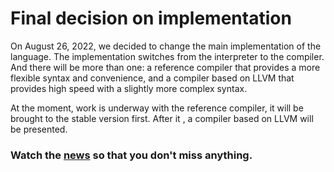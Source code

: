<!--
Copyright 2022 Kwazar Lang Devs

Licensed under the Apache License, Version 2.0 (the "License");
you may not use this file except in compliance with the License.
You may obtain a copy of the License at

http://www.apache.org/licenses/LICENSE-2.0

Unless required by applicable law or agreed to in writing, software
distributed under the License is distributed on an "AS IS" BASIS,
WITHOUT WARRANTIES OR CONDITIONS OF ANY KIND, either express or implied.
See the License for the specific language governing permissions and
limitations under the License.
-->

# Final decision on implementation
On August 26, 2022, we decided to change the main implementation of the language. The implementation switches from the interpreter to the compiler. And there will be more than one: a reference compiler that provides a more flexible syntax and convenience, and a compiler based on LLVM that provides high speed with a slightly more complex syntax.

At the moment, work is underway with the reference compiler, it will be brought to the stable version first. After it , a compiler based on LLVM will be presented.

### Watch the [news](https://github.com/Kwazar-Lang/.github/blob/main/news/NEWSMAP.md) so that you don't miss anything.
